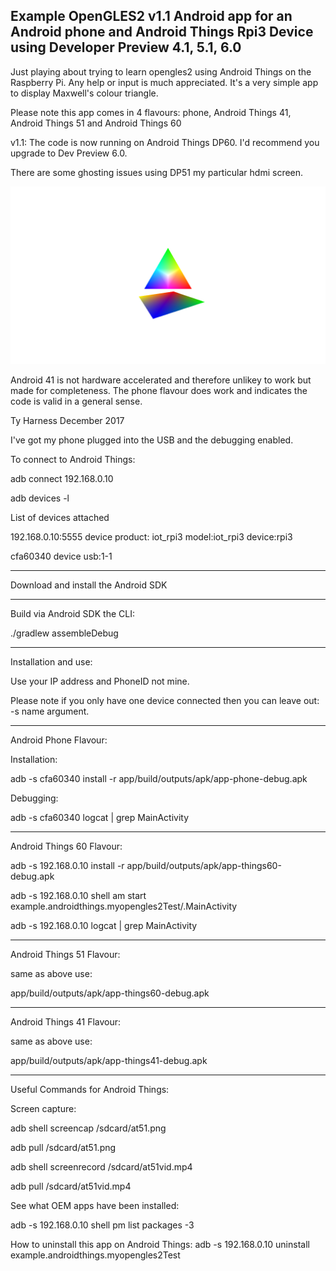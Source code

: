 Example OpenGLES2 v1.1 Android app for an Android phone and Android Things Rpi3 Device using Developer Preview 4.1, 5.1, 6.0
--------------------------------------------------------------------------------------

Just playing about trying to learn opengles2 using Android Things on the Raspberry Pi.  Any help or input
is much appreciated.  It's a very simple app to display Maxwell's colour triangle.

Please note this app comes in 4 flavours: phone, Android Things 41, Android Things 51 and Android Things 60

v1.1: The code is now running on Android Things DP60. I'd recommend you upgrade to Dev Preview 6.0.

There are some ghosting issues using DP51 my particular hdmi screen.

![at51.png](at51.png)

Android 41 is not hardware accelerated and therefore unlikey to work but made
for completeness.  The phone flavour does work and indicates the code is valid in a general sense.


Ty Harness December 2017



I've got my phone plugged into the USB and the debugging enabled.

To connect to Android Things:

adb connect 192.168.0.10

adb devices -l

List of devices attached

192.168.0.10:5555      device product:   iot_rpi3 model:iot_rpi3 device:rpi3

cfa60340               device usb:1-1

-------------------------------------------------------------------------------------
Download and install the Android SDK


---------------------------------------------------------------------------------------
Build via Android SDK the CLI:

./gradlew assembleDebug

------------------------------------------------------------------------
Installation and use:

Use your IP address and PhoneID not mine.

Please note if you only have one device connected then you can leave out:
-s name argument.

-----------------------------------------------------------------------
Android Phone Flavour:

Installation:

adb -s cfa60340 install -r app/build/outputs/apk/app-phone-debug.apk

Debugging:

adb -s cfa60340 logcat | grep MainActivity


-------------------------------------------------------------------
Android Things 60 Flavour:

adb -s 192.168.0.10 install -r app/build/outputs/apk/app-things60-debug.apk

adb -s 192.168.0.10 shell am start example.androidthings.myopengles2Test/.MainActivity

adb -s 192.168.0.10  logcat | grep MainActivity


-------------------------------------------------------------------
Android Things 51 Flavour:

same as above use:

app/build/outputs/apk/app-things60-debug.apk

--------------------------------------------------------------

Android Things 41 Flavour:

same as above use:

app/build/outputs/apk/app-things41-debug.apk


---------------------------------------------------------------
Useful Commands for Android Things:

Screen capture:

adb shell screencap /sdcard/at51.png

adb pull /sdcard/at51.png

adb shell screenrecord /sdcard/at51vid.mp4

adb pull /sdcard/at51vid.mp4


See what OEM apps have been installed:

adb -s 192.168.0.10 shell pm list packages -3
 

How to uninstall this app on Android Things:
adb -s 192.168.0.10 uninstall example.androidthings.myopengles2Test










